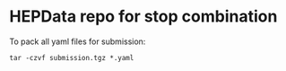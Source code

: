 # HEPData repo for stop combination

To pack all yaml files for submission:
```
tar -czvf submission.tgz *.yaml
```
